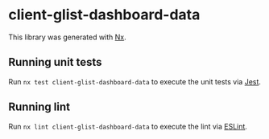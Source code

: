 # client-glist-dashboard-data

This library was generated with [Nx](https://nx.dev).

## Running unit tests

Run `nx test client-glist-dashboard-data` to execute the unit tests via [Jest](https://jestjs.io).

## Running lint

Run `nx lint client-glist-dashboard-data` to execute the lint via [ESLint](https://eslint.org/).
